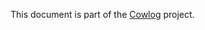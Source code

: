 <!--- destination part of cowlog fixture begin -->
This document is part of the [Cowlog](https://github.com/vidaxl-com/cowlog) project. 
<!--- destination part of cowlog fixture end -->

